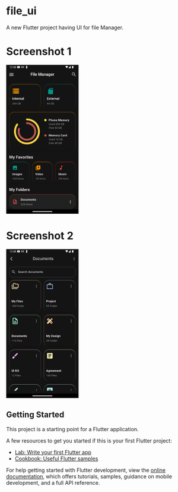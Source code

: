 # file_ui

A new Flutter project having UI for file Manager.

# Screenshot 1
<img src="https://github.com/PrashantChandraker/file_ui/blob/main/assets/preview2.png" height="400" />


# Screenshot 2
<img src="https://github.com/PrashantChandraker/file_ui/blob/main/assets/preview1.png" height="400" />  







## Getting Started

This project is a starting point for a Flutter application.

A few resources to get you started if this is your first Flutter project:

- [Lab: Write your first Flutter app](https://docs.flutter.dev/get-started/codelab)
- [Cookbook: Useful Flutter samples](https://docs.flutter.dev/cookbook)

For help getting started with Flutter development, view the
[online documentation](https://docs.flutter.dev/), which offers tutorials,
samples, guidance on mobile development, and a full API reference.

